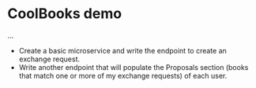 # CoolBooks demo

...

- Create a basic microservice and write the endpoint to create an exchange request.
- Write another endpoint that will populate the Proposals section (books that match one or  more of my exchange requests) of each user.
